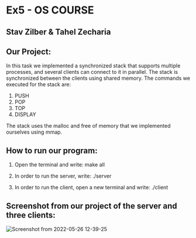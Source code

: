 # Ex5 - OS COURSE

## Stav Zilber & Tahel Zecharia

## Our Project:

In this task we implemented a synchronized stack that supports multiple processes, and several clients can connect to it in parallel. The stack is synchronized between the clients using shared memory.
The commands we executed for the stack are:
1. PUSH
2. POP
3. TOP
4. DISPLAY

The stack uses the malloc and free of memory that we implemented ourselves using mmap. 

## How to run our program:

  1. Open the terminal and write: make all

  2. In order to run the server, write: ./server

  3. In order to run the client, open a new terminal and write: ./client

## Screenshot from our project of the server and three clients:

![Screenshot from 2022-05-26 12-39-25](https://user-images.githubusercontent.com/93916792/170462890-680eac3e-fdc0-47b7-842b-204ba1fead87.png)
